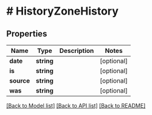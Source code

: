 # # HistoryZoneHistory

## Properties

Name | Type | Description | Notes
------------ | ------------- | ------------- | -------------
**date** | **string** |  | [optional]
**is** | **string** |  | [optional]
**source** | **string** |  | [optional]
**was** | **string** |  | [optional]

[[Back to Model list]](../../README.md#models) [[Back to API list]](../../README.md#endpoints) [[Back to README]](../../README.md)
